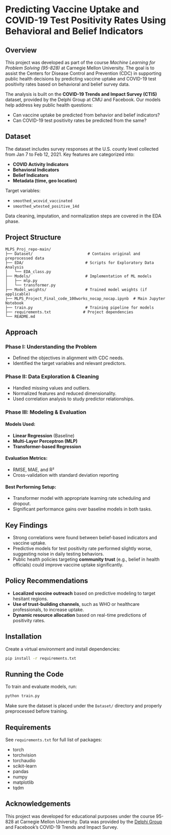 # Predicting Vaccine Uptake and COVID-19 Test Positivity Rates Using Behavioral and Belief Indicators

## Overview

This project was developed as part of the course *Machine Learning for Problem Solving (95-828)* at Carnegie Mellon University. The goal is to assist the Centers for Disease Control and Prevention (CDC) in supporting public health decisions by predicting vaccine uptake and COVID-19 test positivity rates based on behavioral and belief survey data.

The analysis is built on the **COVID-19 Trends and Impact Survey (CTIS)** dataset, provided by the Delphi Group at CMU and Facebook. Our models help address key public health questions:

* Can vaccine uptake be predicted from behavior and belief indicators?
* Can COVID-19 test positivity rates be predicted from the same?

## Dataset

The dataset includes survey responses at the U.S. county level collected from Jan 7 to Feb 12, 2021. Key features are categorized into:

* **COVID Activity Indicators**
* **Behavioral Indicators**
* **Belief Indicators**
* **Metadata (time, geo location)**

Target variables:

* `smoothed_wcovid_vaccinated`
* `smoothed_wtested_positive_14d`

Data cleaning, imputation, and normalization steps are covered in the EDA phase.

## Project Structure

```
MLPS_Proj_repo-main/
├── Dataset/                        # Contains original and preprocessed data
├── EDA/                           # Scripts for Exploratory Data Analysis
│   └── EDA_class.py
├── Models/                        # Implementation of ML models
│   ├── mlp.py
│   └── transformer.py
├── Model_weights/                 # Trained model weights (if applicable)
├── MLPS_Project_Final_code_100works_nocap_nocap.ipynb  # Main Jupyter Notebook
├── train.py                       # Training pipeline for models
├── requirements.txt              # Project dependencies
└── README.md
```

## Approach

### Phase I: Understanding the Problem

* Defined the objectives in alignment with CDC needs.
* Identified the target variables and relevant predictors.

### Phase II: Data Exploration & Cleaning

* Handled missing values and outliers.
* Normalized features and reduced dimensionality.
* Used correlation analysis to study predictor relationships.

### Phase III: Modeling & Evaluation

#### Models Used:

* **Linear Regression** (Baseline)
* **Multi-Layer Perceptron (MLP)**
* **Transformer-based Regression**

#### Evaluation Metrics:

* RMSE, MAE, and R²
* Cross-validation with standard deviation reporting

#### Best Performing Setup:

* Transformer model with appropriate learning rate scheduling and dropout.
* Significant performance gains over baseline models in both tasks.

## Key Findings

* Strong correlations were found between belief-based indicators and vaccine uptake.
* Predictive models for test positivity rate performed slightly worse, suggesting noise in daily testing behaviors.
* Public health policies targeting **community trust** (e.g., belief in health officials) could improve vaccine uptake significantly.

## Policy Recommendations

* **Localized vaccine outreach** based on predictive modeling to target hesitant regions.
* **Use of trust-building channels**, such as WHO or healthcare professionals, to increase uptake.
* **Dynamic resource allocation** based on real-time predictions of positivity rates.

## Installation

Create a virtual environment and install dependencies:

```bash
pip install -r requirements.txt
```

## Running the Code

To train and evaluate models, run:

```bash
python train.py
```

Make sure the dataset is placed under the `Dataset/` directory and properly preprocessed before training.

## Requirements

See `requirements.txt` for full list of packages:

* torch
* torchvision
* torchaudio
* scikit-learn
* pandas
* numpy
* matplotlib
* tqdm

## Acknowledgements

This project was developed for educational purposes under the course 95-828 at Carnegie Mellon University. Data was provided by the [Delphi Group](https://delphi.cmu.edu/) and Facebook’s COVID-19 Trends and Impact Survey.
